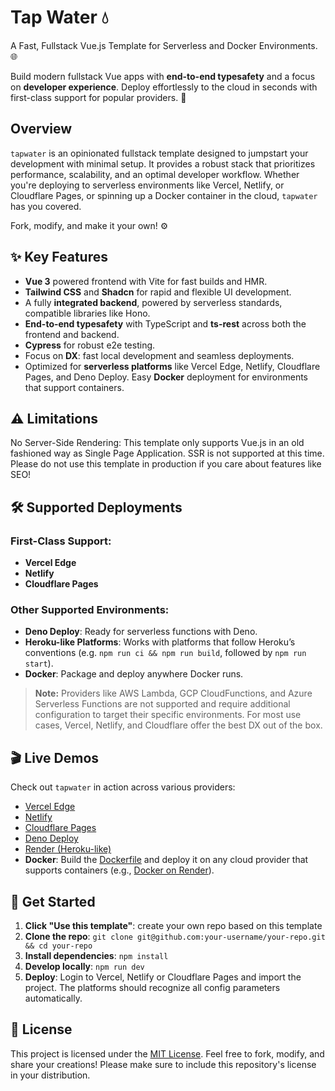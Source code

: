 # Tap Water 💧

A Fast, Fullstack Vue.js Template for Serverless and Docker Environments. 🌐

Build modern fullstack Vue apps with **end-to-end typesafety** and a focus on **developer experience**. Deploy effortlessly to the cloud in seconds with first-class support for popular providers. 🚀

## Overview

`tapwater` is an opinionated fullstack template designed to jumpstart your development with minimal setup. It provides a robust stack that prioritizes performance, scalability, and an optimal developer workflow. Whether you're deploying to serverless environments like Vercel, Netlify, or Cloudflare Pages, or spinning up a Docker container in the cloud, `tapwater` has you covered.

Fork, modify, and make it your own! ⚙️

## ✨ Key Features

- **Vue 3** powered frontend with Vite for fast builds and HMR.
- **Tailwind CSS** and **Shadcn** for rapid and flexible UI development.
- A fully **integrated backend**, powered by serverless standards, compatible libraries like Hono.
- **End-to-end typesafety** with TypeScript and **ts-rest** across both the frontend and backend.
- **Cypress** for robust e2e testing.
- Focus on **DX**: fast local development and seamless deployments.
- Optimized for **serverless platforms** like Vercel Edge, Netlify, Cloudflare Pages, and Deno Deploy. Easy **Docker** deployment for environments that support containers.

## ⚠️ Limitations

No Server-Side Rendering: This template only supports Vue.js in an old fashioned way as Single Page Application. SSR is not supported at this time.
Please do not use this template in production if you care about features like SEO!

## 🛠️ Supported Deployments

### First-Class Support:

- **Vercel Edge**
- **Netlify**
- **Cloudflare Pages**

### Other Supported Environments:

- **Deno Deploy**: Ready for serverless functions with Deno.
- **Heroku-like Platforms**: Works with platforms that follow Heroku’s conventions (e.g. `npm run ci && npm run build`, followed by `npm run start`).
- **Docker**: Package and deploy anywhere Docker runs.

> **Note:** Providers like AWS Lambda, GCP CloudFunctions, and Azure Serverless Functions are not supported and require additional configuration to target their specific environments. For most use cases, Vercel, Netlify, and Cloudflare offer the best DX out of the box.

## 🎬 Live Demos

Check out `tapwater` in action across various providers:

- [Vercel Edge](https://tapw.vercel.app)
- [Netlify](https://tapw.netlify.app)
- [Cloudflare Pages](https://tapw.pages.dev)
- [Deno Deploy](https://tapw.deno.dev)
- [Render (Heroku-like)](https://tapw.onrender.com)
- **Docker**: Build the [Dockerfile](Dockerfile) and deploy it on any cloud provider that supports containers (e.g., [Docker on Render](https://tapw-docker.onrender.com)).

## 🚀 Get Started

1. **Click "Use this template"**: create your own repo based on this template
1. **Clone the repo**: `git clone git@github.com:your-username/your-repo.git && cd your-repo`
1. **Install dependencies**: `npm install`
1. **Develop locally**: `npm run dev`
1. **Deploy**: Login to Vercel, Netlify or Cloudflare Pages and import the project. The platforms should recognize all config parameters automatically.

## 📄 License

This project is licensed under the [MIT License](LICENSE). Feel free to fork, modify, and share your creations!
Please make sure to include this repository's license in your distribution.
